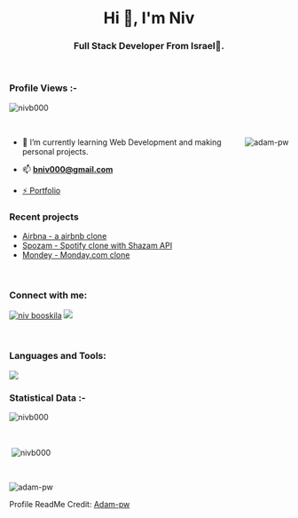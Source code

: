 <h1 align="center">Hi 👋, I'm Niv</h1>
<h3 align="center">Full Stack Developer From Israel🌟.</h3>

<br>

<p align="right"> <h3>Profile Views :-</h3> <img src="https://komarev.com/ghpvc/?username=nivb000&label=Profile%20views&color=0e75b6&style=flat"
    alt="nivb000" /> 
  </p>

<br>

<p><img align="right" src="https://github.com/Adam-pw/Adam-pw/blob/main/animation_500_kxa883sd.gif" alt="adam-pw" /></p>


- 🌱 I’m currently learning Web Development and making personal projects.

- 📫 **bniv000@gmail.com**

- <a href="https://nivb.netlify.app" target="_blank">⚡ Portfolio</a>

### Recent projects

- [Airbna - a airbnb clone](https://github.com/nivb000/sprint4-frontend)
- [Spozam - Spotify clone with Shazam API](https://github.com/nivb000/spozam)
- [Mondey - Monday.com clone](https://mondey.up.railway.app/)

<br>

<h3 align="left">Connect with me:</h3>
<p align="left">
	<a href="https://www.linkedin.com/in/niv-booskila-8095781ba/" target="blank">
		<img src="https://img.icons8.com/doodle/40/000000/linkedin--v2.png" alt="niv booskila" /></a>
	<a target="_blank" href="https://stackoverflow.com/users/9758104/niv">
		<img src="https://img.icons8.com/external-tal-revivo-color-tal-revivo/40/000000/external-stack-overflow-is-a-question-and-answer-site-for-professional-logo-color-tal-revivo.png"></a>
</p>

<br>

<h3 align="left">Languages and Tools:</h3>
<img src="https://skillicons.dev/icons?i=react,nextjs,vuejs,angular,redux,nodejs,express,mongodb,postgresql,scss,tailwindcss,html,css,javascript,typescript,python&perline=7" />


<br>

<h3>Statistical Data :-</h3>
<p><img align="center"
    src="https://github-readme-stats.vercel.app/api/top-langs?username=nivb000&show_icons=true&locale=en&bg_color=0d1117&text_color=ffffff&layout=compact"
    alt="nivb000" 
    bg_color=#808080/></p>

<br>

<p>&nbsp;<img align="center" src="https://github-readme-stats.vercel.app/api?username=nivb000&show_icons=true&locale=en&bg_color=0d1117&text_color=ffffff&repo=convoychat"
    alt="nivb000" /></p>

<br>

<p><img align="center" src="https://github-readme-streak-stats.herokuapp.com/?user=Adam-pw&theme=dark&background=0d1117&date_format=M%20j%5B%2C%20Y%5D" alt="adam-pw" /></p>


Profile ReadMe Credit: [Adam-pw](https://github.com/Adam-pw)
